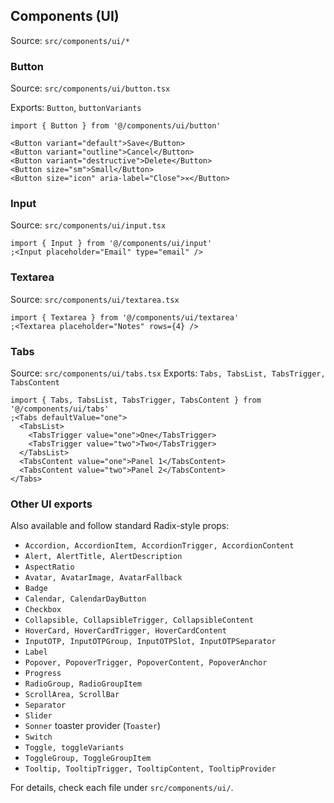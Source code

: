 ## Components (UI)

Source: `src/components/ui/*`

### Button

Source: `src/components/ui/button.tsx`

Exports: `Button`, `buttonVariants`

```tsx
import { Button } from '@/components/ui/button'

<Button variant="default">Save</Button>
<Button variant="outline">Cancel</Button>
<Button variant="destructive">Delete</Button>
<Button size="sm">Small</Button>
<Button size="icon" aria-label="Close">✕</Button>
```

### Input

Source: `src/components/ui/input.tsx`

```tsx
import { Input } from '@/components/ui/input'
;<Input placeholder="Email" type="email" />
```

### Textarea

Source: `src/components/ui/textarea.tsx`

```tsx
import { Textarea } from '@/components/ui/textarea'
;<Textarea placeholder="Notes" rows={4} />
```

### Tabs

Source: `src/components/ui/tabs.tsx`
Exports: `Tabs, TabsList, TabsTrigger, TabsContent`

```tsx
import { Tabs, TabsList, TabsTrigger, TabsContent } from '@/components/ui/tabs'
;<Tabs defaultValue="one">
  <TabsList>
    <TabsTrigger value="one">One</TabsTrigger>
    <TabsTrigger value="two">Two</TabsTrigger>
  </TabsList>
  <TabsContent value="one">Panel 1</TabsContent>
  <TabsContent value="two">Panel 2</TabsContent>
</Tabs>
```

### Other UI exports

Also available and follow standard Radix-style props:

- `Accordion, AccordionItem, AccordionTrigger, AccordionContent`
- `Alert, AlertTitle, AlertDescription`
- `AspectRatio`
- `Avatar, AvatarImage, AvatarFallback`
- `Badge`
- `Calendar, CalendarDayButton`
- `Checkbox`
- `Collapsible, CollapsibleTrigger, CollapsibleContent`
- `HoverCard, HoverCardTrigger, HoverCardContent`
- `InputOTP, InputOTPGroup, InputOTPSlot, InputOTPSeparator`
- `Label`
- `Popover, PopoverTrigger, PopoverContent, PopoverAnchor`
- `Progress`
- `RadioGroup, RadioGroupItem`
- `ScrollArea, ScrollBar`
- `Separator`
- `Slider`
- `Sonner` toaster provider (`Toaster`)
- `Switch`
- `Toggle, toggleVariants`
- `ToggleGroup, ToggleGroupItem`
- `Tooltip, TooltipTrigger, TooltipContent, TooltipProvider`

For details, check each file under `src/components/ui/`.
